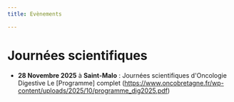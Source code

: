 ```yaml
---
title: Evènements

---
```


# Journées scientifiques

* **28 Novembre 2025** à **Saint-Malo** : Journées scientifiques d'Oncologie Digestive
Le [Programme] complet (https://www.oncobretagne.fr/wp-content/uploads/2025/10/programme_dig2025.pdf)
